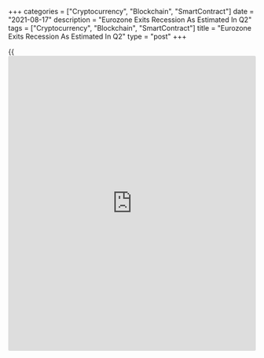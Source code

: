 +++
categories = ["Cryptocurrency", "Blockchain", "SmartContract"]
date = "2021-08-17"
description = "Eurozone Exits Recession As Estimated In Q2"
tags = ["Cryptocurrency", "Blockchain", "SmartContract"]
title = "Eurozone Exits Recession As Estimated In Q2"
type = "post"
+++

{{<iframe id="large-banner" src="https://www.bounty.group/#slide=11.0" width="100%" height="600" scrolling="no" style="border: 0px solid rgb(216, 221, 230); border-radius: 3px;">}}

The euro area [economy][1] recovered from a technical recession in the
second quarter with the reopening of member-country economies after the
coronavirus lockdowns, flash estimate from Eurostat showed on Tuesday.  
  
Gross domestic product grew 2 percent sequentially, in contrast to a 0.3
percent drop in the first quarter. The quarter-on-quarter growth rate
matched the flash estimate released on July 30.

On a yearly basis, GDP rebounded 13.6 percent after shrinking 1.3
percent in the first quarter. The annual rate was revised down from 13.7
percent. The detailed breakdown for euro-zone GDP has not yet been
released.

The strong growth in the Eurozone GDP in the second quarter is likely to
be repeated in the third quarter despite the spread of the Delta
variant, and should bring the economy back towards its pre-virus size in
the coming months, Jessica Hinds, an economist at Capital Economics,
said.

But the southern economies continue to lag, with travel restrictions
still holding back their tourism sectors, the economist noted.

The European Commission projected the currency bloc to grow 4.8 percent
in 2021 and 4.5 percent next year.

Data showed that the number of employed persons in Eurozone increased
0.5 percent sequentially, reversing a 0.2 percent fall in the first
quarter.

Year-on-year, employment rebounded 1.8 percent, offsetting last
quarter's 1.8 percent decline.

The EU27 GDP was up 1.9 percent and reversed the 0.1 percent drop in the
first quarter. On a yearly basis, GDP advanced 13.2 percent after
falling 1.3 percent a quarter ago. Both quarterly and annual estimates
were confirmed.

The statistical office is slated to issue revised data for the second
quarter on September 7.

For comments and feedback [contact](https://www.playgroundfx.com/contact/): editorial@rtt[news](https://www.letsplayfx.com/blog/forex-news-website/).com

[Economic News][1]

 **What parts of the world are seeing the best (and worst) economic
performances lately? Click[here][2] to check out our [Econ Scorecard][2]
and find out! See up-to-the-moment [ranking](https://www.playgroundfx.com/blog/crypto-exchange-ranking/)s for the best and worst
performers in [GDP][3], [unemployment rate][4], [inflation][2] and much
more.**

   1. www.rtt[news](https://www.letsplayfx.com/blog/forex-news-website/).com/Content/EconomicNews.aspx
   2. www.rtt[news](https://www.letsplayfx.com/blog/forex-news-website/).com/economic-scorecard/world-rank/CPI/highest-performance.aspx
   3. www.rtt[news](https://www.letsplayfx.com/blog/forex-news-website/).com/economic-scorecard/world-rank/GDP/highest-performance.aspx
   4. www.rtt[news](https://www.letsplayfx.com/blog/forex-news-website/).com/economic-scorecard/world-rank/unemployment-rate/lowest-performance.aspx